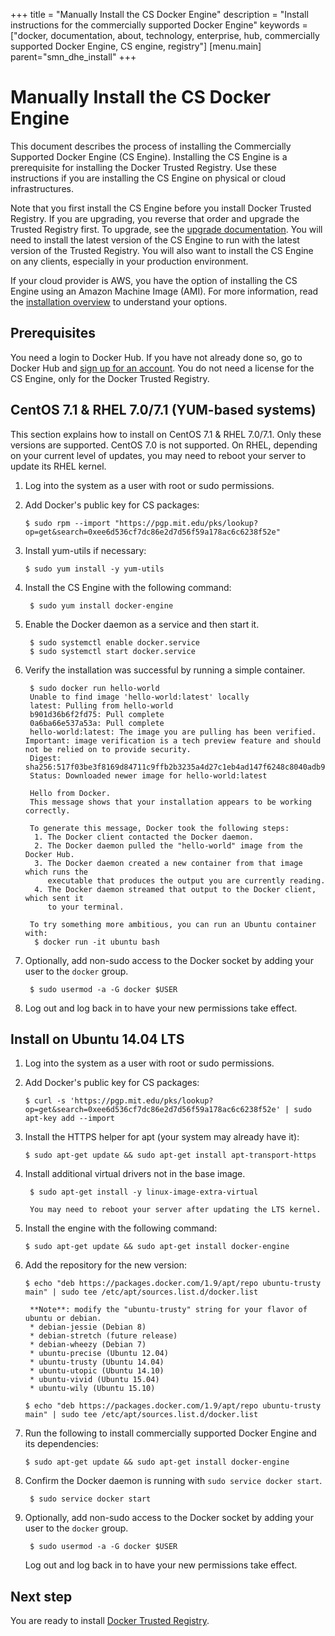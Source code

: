 +++
title = "Manually Install the CS Docker Engine"
description = "Install instructions for the commercially supported Docker Engine"
keywords = ["docker, documentation, about, technology, enterprise, hub, commercially supported Docker Engine, CS engine, registry"]
[menu.main]
parent="smn_dhe_install"
+++


# Manually Install the CS Docker Engine

This document describes the process of installing the Commercially Supported
Docker Engine (CS Engine). Installing the CS Engine is a prerequisite for
installing the Docker Trusted Registry. Use these instructions if you
are installing the CS Engine on physical or cloud infrastructures.

Note that you first install the CS Engine before you install Docker Trusted
Registry. If you are upgrading, you reverse that order and upgrade the Trusted
Registry first. To upgrade, see the [upgrade documentation](upgrade.md). You will need to install the latest version of the CS Engine to run with the latest
version of the Trusted Registry. You will also want to install the CS Engine on
any clients, especially in your production environment.

If your cloud provider is AWS, you have the option of installing the CS Engine
using an Amazon Machine Image (AMI). For more information, read the [installation overview](index.md) to understand your options.

## Prerequisites

You need a login to Docker Hub. If you have not already done so, go to Docker Hub and [sign up for an account](https://hub.docker.com). You do not need a license for the CS Engine, only for the Docker Trusted Registry.

## CentOS 7.1 & RHEL 7.0/7.1 (YUM-based systems)

This section explains how to install on CentOS 7.1 & RHEL 7.0/7.1. Only these
versions are supported. CentOS 7.0 is not supported. On RHEL, depending on your
current level of updates, you may need to reboot your server to update its RHEL
kernel.

1. Log into the system as a user with root or sudo permissions.

2. Add Docker's public key for CS packages:

    `$ sudo rpm --import "https://pgp.mit.edu/pks/lookup?op=get&search=0xee6d536cf7dc86e2d7d56f59a178ac6c6238f52e"`

3. Install yum-utils if necessary:

    `$ sudo yum install -y yum-utils`

4. Install the CS Engine with the following command:

        $ sudo yum install docker-engine

5. Enable the Docker daemon as a service and then start it.

        $ sudo systemctl enable docker.service
        $ sudo systemctl start docker.service

6. Verify the installation was successful by running a simple container.

        $ sudo docker run hello-world
        Unable to find image 'hello-world:latest' locally
        latest: Pulling from hello-world
        b901d36b6f2fd75: Pull complete
        0a6ba66e537a53a: Pull complete
        hello-world:latest: The image you are pulling has been verified. Important: image verification is a tech preview feature and should not be relied on to provide security.
        Digest: sha256:517f03be3f8169d84711c9ffb2b3235a4d27c1eb4ad147f6248c8040adb93113
        Status: Downloaded newer image for hello-world:latest

        Hello from Docker.
        This message shows that your installation appears to be working correctly.

        To generate this message, Docker took the following steps:
         1. The Docker client contacted the Docker daemon.
         2. The Docker daemon pulled the "hello-world" image from the Docker Hub.
         3. The Docker daemon created a new container from that image which runs the
            executable that produces the output you are currently reading.
         4. The Docker daemon streamed that output to the Docker client, which sent it
            to your terminal.

        To try something more ambitious, you can run an Ubuntu container with:
         $ docker run -it ubuntu bash

7. Optionally, add non-sudo access to the Docker socket by adding your user to the `docker` group.

        $ sudo usermod -a -G docker $USER

8. Log out and log back in to have your new permissions take effect.


## Install on Ubuntu 14.04 LTS

1. Log into the system as a user with root or sudo permissions.

2. Add Docker's public key for CS packages:

    `$ curl -s 'https://pgp.mit.edu/pks/lookup?op=get&search=0xee6d536cf7dc86e2d7d56f59a178ac6c6238f52e' | sudo apt-key add --import`

3. Install the HTTPS helper for apt (your system may already have it):

    `$ sudo apt-get update && sudo apt-get install apt-transport-https`

4. Install additional virtual drivers not in the base image.

        $ sudo apt-get install -y linux-image-extra-virtual

        You may need to reboot your server after updating the LTS kernel.

5. Install the engine with the following command:

      `$ sudo apt-get update && sudo apt-get install docker-engine`

6. Add the repository for the new version:

    `$ echo "deb https://packages.docker.com/1.9/apt/repo ubuntu-trusty main" | sudo tee /etc/apt/sources.list.d/docker.list`

        **Note**: modify the "ubuntu-trusty" string for your flavor of ubuntu or debian.
        * debian-jessie (Debian 8)
        * debian-stretch (future release)
        * debian-wheezy (Debian 7)
        * ubuntu-precise (Ubuntu 12.04)
        * ubuntu-trusty (Ubuntu 14.04)
        * ubuntu-utopic (Ubuntu 14.10)
        * ubuntu-vivid (Ubuntu 15.04)
        * ubuntu-wily (Ubuntu 15.10)

      `$ echo "deb https://packages.docker.com/1.9/apt/repo ubuntu-trusty main" | sudo tee /etc/apt/sources.list.d/docker.list`

7. Run the following to install commercially supported Docker Engine and its dependencies:

    `$ sudo apt-get update && sudo apt-get install docker-engine`

8. Confirm the Docker daemon is running with `sudo service docker start`.

        $ sudo service docker start

9. Optionally, add non-sudo access to the Docker socket by adding your user to the `docker` group.

        $ sudo usermod -a -G docker $USER

    Log out and log back in to have your new permissions take effect.


## Next step
You are ready to install [Docker Trusted Registry](install-dtr.md).
